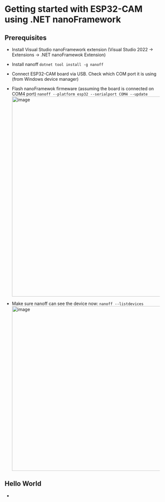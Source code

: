# Getting started with ESP32-CAM using .NET nanoFramework  

## Prerequisites
- Install Visual Studio nanoFramework extension (Visual Studio 2022 -> Extensions -> .NET nanoFramewok Extension)
- Install nanoff ``` dotnet tool install -g nanoff ```
- Connect ESP32-CAM board via USB.  Check which COM port it is using (from Windows device manager)
- Flash nanoFramewok firmeware (assuming the board is connected on COM4 port) ``` nanoff --platform esp32 --serialport COM4 --update ```
  <img width="650" alt="image" src="https://github.com/nejimonraveendran/EmbeddedSystems/assets/68135957/d14b2c81-8a50-4c0f-89ef-ce65a388033a">

-  Make sure nanoff can see the device now:  ``` nanoff --listdevices ```
    <img width="535" alt="image" src="https://github.com/nejimonraveendran/EmbeddedSystems/assets/68135957/55ef5aa9-fbf3-4e1e-9f5c-d8208d644f90">

## Hello World 
- 

